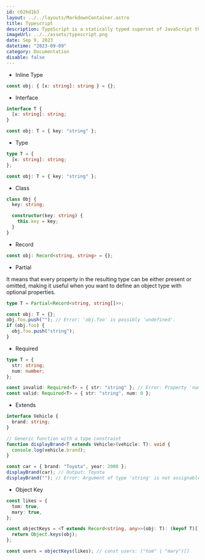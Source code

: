 ```yaml
---
id: c026d1b3
layout: ../../layouts/MarkdownContainer.astro
title: Typescript
description: TypeScript is a statically typed superset of JavaScript that compiles to plain JavaScript. The main goal of TypeScript is to enhance the productivity of developers when working with large scale JavaScript applications by adding static types to the language.
imageUrl: ../../assets/typescript.png
date: Sep 9, 2023
datetime: "2023-09-09"
category: Documentation
disable: false
---
```


- Inline Type

```typescript
const obj: { [x: string]: string } = {};
```

- Interface

```typescript
interface T {
  [x: string]: string;
}

const obj: T = { key: "string" };
```

- Type

```typescript
type T = {
  [x: string]: string;
};

const obj: T = { key: "string" };
```

- Class

```typescript
class Obj {
  key: string;

  constructor(key: string) {
    this.key = key;
  }
}
```

- Record

```typescript
const obj: Record<string, string> = {};
```

- Partial

It means that every property in the resulting type can be either present or omitted, making it useful when you want to define an object type with optional properties.

```typescript
type T = Partial<Record<string, string[]>>;

const obj: T = {};
obj.foo.push(""); // Error: 'obj.foo' is possibly 'undefined'.
if (obj.foo) {
  obj.foo.push("string");
}
```

- Required

```typescript
type T = {
  str: string;
  num: number;
};

const invalid: Required<T> = { str: "string" }; // Error: Property 'num' is missing in type '{ str: string; }' but required in type 'Required<T>'.
const valid: Required<T> = { str: "string", num: 0 };
```

- Extends

```typescript
interface Vehicle {
  brand: string;
}

// Generic function with a type constraint
function displayBrand<T extends Vehicle>(vehicle: T): void {
  console.log(vehicle.brand);
}

const car = { brand: "Toyota", year: 2000 };
displayBrand(car); // Output: Toyota
displayBrand(""); // Error: Argument of type 'string' is not assignable to parameter of type 'Vehicle'.
```

- Object Key

```typescript
const likes = {
  tom: true,
  mary: true,
};

const objectKeys = <T extends Record<string, any>>(obj: T): (keyof T)[] => {
  return Object.keys(obj);
};

const users = objectKeys(likes); // const users: ("tom" | "mary")[]
```
